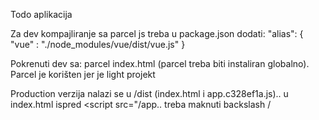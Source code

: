 Todo aplikacija


Za dev kompajliranje sa parcel js treba u package.json dodati: "alias": { "vue" : "./node_modules/vue/dist/vue.js" }

Pokrenuti dev sa: parcel index.html  (parcel treba biti instaliran globalno). Parcel je korišten jer je light projekt 

Production verzija nalazi se u /dist (index.html i app.c328ef1a.js).. u index.html ispred <script src="/app.. treba maknuti backslash /